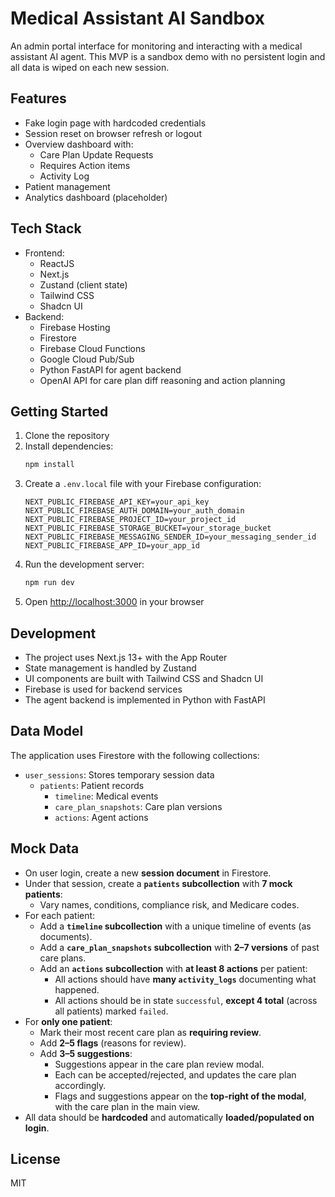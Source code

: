 # Medical Assistant AI Sandbox

An admin portal interface for monitoring and interacting with a medical assistant AI agent. This MVP is a sandbox demo with no persistent login and all data is wiped on each new session.

## Features

- Fake login page with hardcoded credentials
- Session reset on browser refresh or logout
- Overview dashboard with:
  - Care Plan Update Requests
  - Requires Action items
  - Activity Log
- Patient management
- Analytics dashboard (placeholder)

## Tech Stack

- Frontend:
  - ReactJS
  - Next.js
  - Zustand (client state)
  - Tailwind CSS
  - Shadcn UI
- Backend:
  - Firebase Hosting
  - Firestore
  - Firebase Cloud Functions
  - Google Cloud Pub/Sub
  - Python FastAPI for agent backend
  - OpenAI API for care plan diff reasoning and action planning

## Getting Started

1. Clone the repository
2. Install dependencies:
   ```bash
   npm install
   ```
3. Create a `.env.local` file with your Firebase configuration:
   ```
   NEXT_PUBLIC_FIREBASE_API_KEY=your_api_key
   NEXT_PUBLIC_FIREBASE_AUTH_DOMAIN=your_auth_domain
   NEXT_PUBLIC_FIREBASE_PROJECT_ID=your_project_id
   NEXT_PUBLIC_FIREBASE_STORAGE_BUCKET=your_storage_bucket
   NEXT_PUBLIC_FIREBASE_MESSAGING_SENDER_ID=your_messaging_sender_id
   NEXT_PUBLIC_FIREBASE_APP_ID=your_app_id
   ```
4. Run the development server:
   ```bash
   npm run dev
   ```
5. Open [http://localhost:3000](http://localhost:3000) in your browser

## Development

- The project uses Next.js 13+ with the App Router
- State management is handled by Zustand
- UI components are built with Tailwind CSS and Shadcn UI
- Firebase is used for backend services
- The agent backend is implemented in Python with FastAPI

## Data Model

The application uses Firestore with the following collections:

- `user_sessions`: Stores temporary session data
  - `patients`: Patient records
    - `timeline`: Medical events
    - `care_plan_snapshots`: Care plan versions
    - `actions`: Agent actions

## Mock Data

- On user login, create a new **session document** in Firestore.
- Under that session, create a **`patients` subcollection** with **7 mock patients**:
    - Vary names, conditions, compliance risk, and Medicare codes.
- For each patient:
    - Add a **`timeline` subcollection** with a unique timeline of events (as documents).
    - Add a **`care_plan_snapshots` subcollection** with **2–7 versions** of past care plans.
    - Add an **`actions` subcollection** with **at least 8 actions** per patient:
        - All actions should have **many `activity_logs`** documenting what happened.
        - All actions should be in state `successful`, **except 4 total** (across all patients) marked `failed`.
- For **only one patient**:
    - Mark their most recent care plan as **requiring review**.
    - Add **2–5 flags** (reasons for review).
    - Add **3–5 suggestions**:
        - Suggestions appear in the care plan review modal.
        - Each can be accepted/rejected, and updates the care plan accordingly.
        - Flags and suggestions appear on the **top-right of the modal**, with the care plan in the main view.
- All data should be **hardcoded** and automatically **loaded/populated on login**.


## License

MIT
